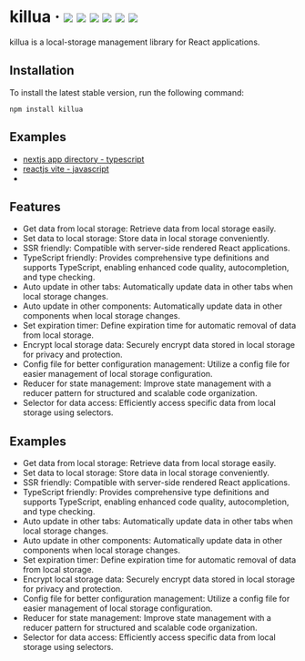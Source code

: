 # killua &middot; ![](https://img.shields.io/npm/v/killua.svg) ![](https://img.shields.io/npm/dw/killua) ![](https://img.shields.io/github/stars/SYS113/killua.svg) ![](https://img.shields.io/github/issues/SYS113/killua.svg) ![](https://img.shields.io/badge/language-typescript-blue.svg) ![](https://img.shields.io/badge/license-MIT-informational.svg)
 killua is a local-storage management library for React applications.

 ## Installation
To install the latest stable version, run the following command:
```shell
npm install killua
```

## Examples
- [nextjs app directory - typescript](https://codesandbox.io/p/github/sys113/killua-example-nextjs-appdir-typescript/)
- [reactjs vite - javascript](https://codesandbox.io/p/github/sys113/killua-example-react-vite-javascript/)
- 
## Features
- Get data from local storage: Retrieve data from local storage easily.
- Set data to local storage: Store data in local storage conveniently.
- SSR friendly: Compatible with server-side rendered React applications.
- TypeScript friendly: Provides comprehensive type definitions and supports TypeScript, enabling enhanced code quality, autocompletion, and type checking.
- Auto update in other tabs: Automatically update data in other tabs when local storage changes.
- Auto update in other components: Automatically update data in other components when local storage changes.
- Set expiration timer: Define expiration time for automatic removal of data from local storage.
- Encrypt local storage data: Securely encrypt data stored in local storage for privacy and protection.
- Config file for better configuration management: Utilize a config file for easier management of local storage configuration.
- Reducer for state management: Improve state management with a reducer pattern for structured and scalable code organization.
- Selector for data access: Efficiently access specific data from local storage using selectors.

## Examples
- Get data from local storage: Retrieve data from local storage easily.
- Set data to local storage: Store data in local storage conveniently.
- SSR friendly: Compatible with server-side rendered React applications.
- TypeScript friendly: Provides comprehensive type definitions and supports TypeScript, enabling enhanced code quality, autocompletion, and type checking.
- Auto update in other tabs: Automatically update data in other tabs when local storage changes.
- Auto update in other components: Automatically update data in other components when local storage changes.
- Set expiration timer: Define expiration time for automatic removal of data from local storage.
- Encrypt local storage data: Securely encrypt data stored in local storage for privacy and protection.
- Config file for better configuration management: Utilize a config file for easier management of local storage configuration.
- Reducer for state management: Improve state management with a reducer pattern for structured and scalable code organization.
- Selector for data access: Efficiently access specific data from local storage using selectors.
